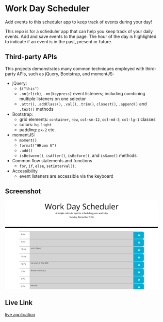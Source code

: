# Work Day Scheduler

Add events to this scheduler app to keep track of events during your day!

This repo is for a scheduler app that can help you keep track of your daily events. Add and save events to the page. The hour of the day is highlighted to indicate if an event is in the past, present or future.

## Third-party APIs

This projects demonstrates many common techniques employed with third-party APIs, such as jQuery, Bootstrap, and momentJS:

- jQuery: 
    * `$("this")`
    * `.on(click)`, `.on(keypress)` event listeners; including combining multiple listeners on one selector
    * `.attr()`, `.addClass()`, `.val()`, `.trim()`, `closest()`, `.append()` and `.text()` methods
- Bootstrap:
    * grid elements: `container`, `row`, `col-sm-12`, `col-md-3`, `col-lg-1` classes
    * colors: `bg-light`
    * padding: `px-2` etc.
- momentJS:
    * `moment()`
    * `format("HH:mm A")`
    * `.add()`
    * `isBetween()`, `isAfter()`, `isBefore()`, and `isSame()` methods
- Common flow statements and functions
    * `for`, `if`, `else`, `setInterval()`, 
- Accessibility
    * event listeners are accessible via the keyboard

## Screenshot

![screenshot of WorkDay Schedule](/assets/images/screenshot.jpg)

## Live Link

[live application](https://polizoto.github.io/work-day-scheduler/)